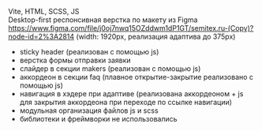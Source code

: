 Vite, HTML, SCSS, JS  
Desktop-first респонcивная верстка по макету из Figma https://www.figma.com/file/j0oj7nwq15OZddwm1dP1GT/semitex.ru-(Copy)?node-id=2%3A2814 (width: 1920px, реализация адаптива до 375рх)    
- sticky header (реализован с помощью js)  
- верстка формы отправки заявки  
- слайдер в секции makers (реализован с помощью js)  
- аккордеон в секции faq (плавное открытие-закрытие реализовано с помощью js)  
- навигация в хэдере при адаптиве (реализована аккордеоном + js для закрытия аккордеона при переходе по ссылке навигации)  
- модульная организация файлов js и scss  
- библиотеки и фреймворки не использовались
